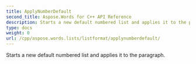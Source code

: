 ```yaml
---
title: ApplyNumberDefault
second_title: Aspose.Words for C++ API Reference
description: Starts a new default numbered list and applies it to the paragraph. 
type: docs
weight: 0
url: /cpp/aspose.words.lists/listformat/applynumberdefault/
---
```


Starts a new default numbered list and applies it to the paragraph. 

